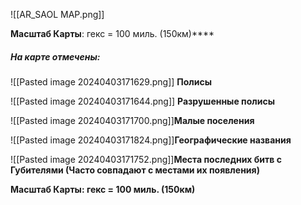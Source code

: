 ![[AR_SAOL MAP.png]]


**Масштаб Карты**: гекс = 100 миль. (150км)****

##### На карте отмечены: 

 ![[Pasted image 20240403171629.png]] **Полисы** 

 ![[Pasted image 20240403171644.png]] **Разрушенные полисы** 

 ![[Pasted image 20240403171700.png]]**Малые поселения** 

 ![[Pasted image 20240403171824.png]]**Географические названия** 

 ![[Pasted image 20240403171752.png]]**Места последних битв с Губителями (Часто совпадают с местами их появления)** 


**Масштаб Карты: гекс = 100 миль. (150км)**